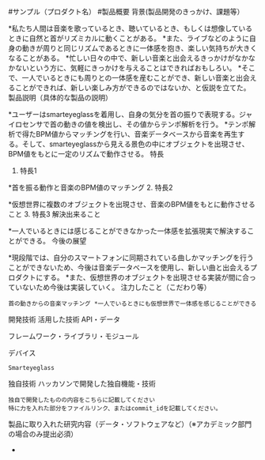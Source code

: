 #サンプル（プロダクト名）
#製品概要
背景(製品開発のきっかけ、課題等）

*私たち人間は音楽を歌っているとき、聴いているとき、もしくは想像しているときに自然と首がリズミカルに動くことがある。 *また、ライブなどのように自身の動きが周りと同じリズムであるときに一体感を抱き、楽しい気持ちが大きくなることがある。 *忙しい日々の中で、新しい音楽と出会えるきっかけがなかなかないという方に、気軽にきっかけを与えることはできればおもしろい。 *そこで、一人でいるときにも周りとの一体感を産むことができ、新しい音楽と出会えることができれば、新しい楽しみ方ができるのではないか、と仮説を立てた。
製品説明（具体的な製品の説明）

*ユーザーはsmarteyeglassを着用し、自身の気分を首の振りで表現する。ジャイロセンサで首の動きの値を検出し、その値からテンポ解析を行う。 *テンポ解析で得たBPM値からマッチングを行い、音楽データベースから音楽を再生する。そして、smarteyeglassから見える景色の中にオブジェクトを出現させ、BPM値をもとに一定のリズムで動作させる。
特長
1. 特長1

*首を振る動作と音楽のBPM値のマッチング
2. 特長2

*仮想世界に複数のオブジェクトを出現させ、音楽のBPM値をもとに動作させること
3. 特長3
解決出来ること

*一人でいるときには感じることができなかった一体感を拡張現実で解決することができる。
今後の展望

*現段階では、自分のスマートフォンに同期されている曲しかマッチングを行うことができないため、今後は音楽データベースを使用し、新しい曲と出会えるプロダクトにする。 *また、仮想世界のオブジェクトを出現させる実装が間に合っていないため今後は実装していく。
注力したこと（こだわり等）

    首の動きからの音楽マッチング *一人でいるときにも仮想世界で一体感を感じることができる

開発技術
活用した技術
API・データ

フレームワーク・ライブラリ・モジュール

デバイス

    Smarteyeglass

独自技術
ハッカソンで開発した独自機能・技術

    独自で開発したものの内容をこちらに記載してください
    特に力を入れた部分をファイルリンク、またはcommit_idを記載してください。

製品に取り入れた研究内容（データ・ソフトウェアなど）（※アカデミック部門の場合のみ提出必須）

*
